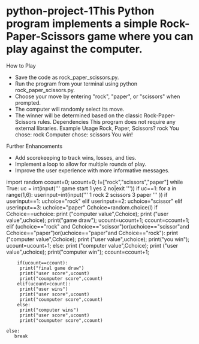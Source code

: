# python-project-1This Python program implements a simple Rock-Paper-Scissors game where you can play against the computer.
How to Play
 * Save the code as rock_paper_scissors.py.
 * Run the program from your terminal using python rock_paper_scissors.py.
 * Choose your move by entering "rock", "paper", or "scissors" when prompted.
 * The computer will randomly select its move.
 * The winner will be determined based on the classic Rock-Paper-Scissors rules.
Dependencies
This program does not require any external libraries.
Example Usage
Rock, Paper, Scissors? rock
You chose: rock
Computer chose: scissors
You win!

Further Enhancements
 * Add scorekeeping to track wins, losses, and ties.
 * Implement a loop to allow for multiple rounds of play.
 * Improve the user experience with more informative messages.








import random
ccount=0;
ucount=0;
l=["rock","scissors","paper"]
while True:
    uc = int(input('''
game start
1 yes 
2 no|exit
    '''))
    if uc==1:
       for a in range(1,6):
        userinput=int(input('''
1 rock
2 scissors
3 paper
         ''' ))
        if userinput==1:
           uchoice="rock"
        elif userinput==2:
           uchoice="scissor"
        elif userinput==3:
           uchoice="paper"
        Cchoice=random.choice(l)
        if Cchoice==uchoice:
           print ("computer value",Cchoice);
           print ("user value",uchoice);
           print("game draw");
           ucount=ucount+1;
           ccount=ccount+1;
        elif (uchoice=="rock" and Cchoice=="scissor")or(uchoice=="scissor"and Cchoice=="paper")or(uchoice=="paper"and Cchoice=="rock"):
            print ("computer value",Cchoice);
            print ("user value",uchoice);
            print("you win");
            ucount=ucount+1;
        else:
           print ("computer value",Cchoice);
           print ("user value",uchoice);
           print("computer win");
           ccount=ccount+1;
           
        if(ucount==ccount):
         print("final game draw")
         print("user score",ucount)
         print("coumputer score",ccount)
        elif(ucount>ccount):
         print("user wins")
         print("user score",ucount)
         print("coumputer score",ccount)
        else:
         print("computer wins")
         print("user score",ucount)
         print("coumputer score",ccount)
        
    else: 
       break
